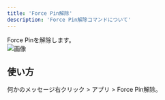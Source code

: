 ```yaml
---
title: 'Force Pin解除'
description: 'Force Pin解除コマンドについて'
---
```


Force Pinを解除します。<br/>
![画像](https://media.discordapp.net/attachments/1125362848281935993/1125405538860142622/image.png?width=261&height=298)

## 使い方

何かのメッセージ右クリック > アプリ > Force Pin解除。
